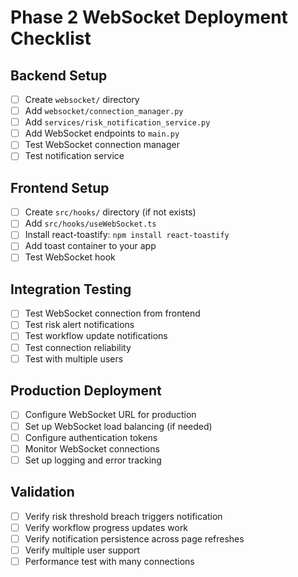 
# Phase 2 WebSocket Deployment Checklist

## Backend Setup
- [ ] Create `websocket/` directory
- [ ] Add `websocket/connection_manager.py`
- [ ] Add `services/risk_notification_service.py`
- [ ] Add WebSocket endpoints to `main.py`
- [ ] Test WebSocket connection manager
- [ ] Test notification service

## Frontend Setup  
- [ ] Create `src/hooks/` directory (if not exists)
- [ ] Add `src/hooks/useWebSocket.ts`
- [ ] Install react-toastify: `npm install react-toastify`
- [ ] Add toast container to your app
- [ ] Test WebSocket hook

## Integration Testing
- [ ] Test WebSocket connection from frontend
- [ ] Test risk alert notifications
- [ ] Test workflow update notifications
- [ ] Test connection reliability
- [ ] Test with multiple users

## Production Deployment
- [ ] Configure WebSocket URL for production
- [ ] Set up WebSocket load balancing (if needed)
- [ ] Configure authentication tokens
- [ ] Monitor WebSocket connections
- [ ] Set up logging and error tracking

## Validation
- [ ] Verify risk threshold breach triggers notification
- [ ] Verify workflow progress updates work
- [ ] Verify notification persistence across page refreshes
- [ ] Verify multiple user support
- [ ] Performance test with many connections
